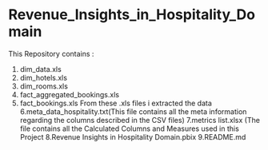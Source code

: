 # Revenue_Insights_in_Hospitality_Domain
This Repository contains :
1. dim_data.xls
2. dim_hotels.xls
3. dim_rooms.xls
4. fact_aggregated_bookings.xls
5. fact_bookings.xls
From these .xls files i extracted the data
6.meta_data_hospitality.txt(This file contains all the meta information regarding the columns described in the CSV files)
7.metrics list.xlsx (The file contains all the Calculated Columns and Measures used in this Project
8.Revenue Insights in Hospitality Domain.pbix
9.README.md

